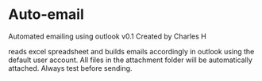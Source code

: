 # Auto-email
Automated emailing using outlook
v0.1
Created by Charles H

reads excel spreadsheet and builds emails accordingly in outlook using the default user account. All files in the attachment folder will be automatically attached. Always test before sending. 
